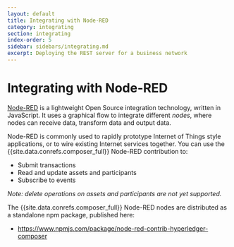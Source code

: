 ```yaml
---
layout: default
title: Integrating with Node-RED
category: integrating
section: integrating
index-order: 5
sidebar: sidebars/integrating.md
excerpt: Deploying the REST server for a business network
---
```


# Integrating with Node-RED

[Node-RED](http://nodered.org) is a lightweight Open Source integration technology, written in JavaScript. It uses a graphical flow to integrate different _nodes_, where nodes can receive data, transform data and output data.

Node-RED is commonly used to rapidly prototype Internet of Things style applications, or to wire existing Internet services together.
You can use the {{site.data.conrefs.composer_full}} Node-RED contribution to:

- Submit transactions
- Read and update assets and participants
- Subscribe to events

_Note: delete operations on assets and participants are not yet supported._

The {{site.data.conrefs.composer_full}} Node-RED nodes are distributed as a standalone npm package, published here:
- https://www.npmjs.com/package/node-red-contrib-hyperledger-composer

